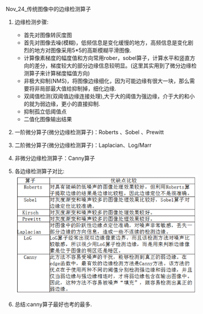 Nov_24_传统图像中的边缘检测算子

1. 边缘检测步骤:
	- 首先对图像转灰度图
	- 首先对图像去噪(模糊)，低频信息是变化缓慢的地方，高频信息是变化剧烈的地方对图像采用5*5的高斯模糊平滑图像.
	- 计算像素梯度的幅度值和方向常用rober，sobel算子，计算水平和竖直方向的差分，梯度较大的部分边缘信息较明显。(这里其实用到了微分边缘检测算子来计算梯度幅值方向)
	- 非极大抑制(NMS)，将图像边缘细化，因为可能边缘有很大一块，那么需要将非局部最大值给抑制掉，细化边缘.
	- 双阈值检测(双阈值边缘连接处理),大于大的阈值为强边缘，介于大的和小的就为弱边缘，更小的直接抑制.
	- 抑制孤立低阈值点
	- 二值化图像输出结果

2.  一阶微分算子(微分边缘检测算子)：Roberts 、Sobel 、Prewitt

3.  二阶微分算子(微分边缘检测算子)：Laplacian、Log/Marr

4.  非微分边缘检测算子：Canny算子

5. 各边缘检测算子对比:![](./images/canny.png)

6. 总结:canny算子最好也考的最多.